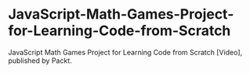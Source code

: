 # JavaScript-Math-Games-Project-for-Learning-Code-from-Scratch
JavaScript Math Games Project for Learning Code from Scratch [Video], published by Packt.
